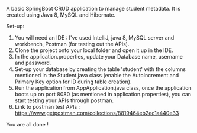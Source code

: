A basic SpringBoot CRUD application to manage student metadata. It is created using Java 8, MySQL and Hibernate.

Set-up:

1. You will need an IDE : I've used IntelliJ, java 8, MySQL server and workbench, Postman (for testing out the APIs).
2. Clone the project onto your local folder and open it up in the IDE. 
3. In the application.properties, update your Database name, username and password. 
4. Set-up your database by creating the table 'student' with the columns mentioned in the Student.java class (enable the AutoIncrement and Primary Key option for ID during table creation). 
5. Run the application from AppApplication.java class, once the application boots up on port 8080 (as mentioned in application.properties), you can start testing your APIs through postman. 
6. Link to postman test APIs : https://www.getpostman.com/collections/8819464eb2ec1a440e33 

You are all done ! 
